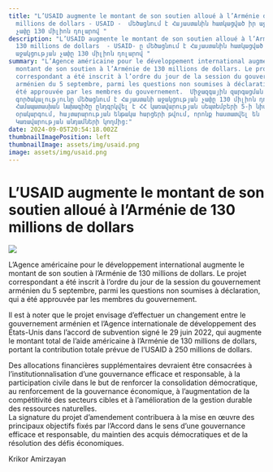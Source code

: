 ```yaml
---
title: "L’USAID augmente le montant de son soutien alloué à l’Arménie de 130
  millions de dollars - USAID -  մեծացնում է Հայաստանին հատկացված իր աջակցության
  չափը 130 միլիոն դոլարով "
description: "L’USAID augmente le montant de son soutien alloué à l’Arménie de
  130 millions de dollars  - USAID- ը մեծացնում է Հայաստանին հատկացված իր
  աջակցության չափը 130 միլիոն դոլարով "
summary: "L’Agence américaine pour le développement international augmente le
  montant de son soutien à l’Arménie de 130 millions de dollars. Le projet
  correspondant a été inscrit à l’ordre du jour de la session du gouvernement
  arménien du 5 septembre, parmi les questions non soumises à déclaration, qui a
  été approuvée par les membres du gouvernement.  Միջազգային զարգացման ամերիկյան
  գործակալությունը մեծացնում է Հայաստանի աջակցության չափը 130 միլիոն դոլարով:
  Համապատասխան նախագիծը ընդգրկվել է ՀՀ կառավարության սեպտեմբերի 5-ի նիստի
  օրակարգում, հայտարարության ենթակա հարցերի թվում, որոնք հաստատվել են
  Կառավարության անդամների կողմից:"
date: 2024-09-05T20:54:18.002Z
thumbnailImagePosition: left
thumbnailImage: assets/img/usaid.png
image: assets/img/usaid.png
---
```

<!--StartFragment-->

# L’USAID augmente le montant de son soutien alloué à l’Arménie de 130 millions de dollars



![](https://www.armenews.com/IMG/arton119085.jpg)

L’Agence américaine pour le développement international augmente le montant de son soutien à l’Arménie de 130 millions de dollars. Le projet correspondant a été inscrit à l’ordre du jour de la session du gouvernement arménien du 5 septembre, parmi les questions non soumises à déclaration, qui a été approuvée par les membres du gouvernement.

Il est à noter que le projet envisage d’effectuer un changement entre le gouvernement arménien et l’Agence internationale de développement des États-Unis dans l’accord de subvention signé le 29 juin 2022, qui augmente le montant total de l’aide américaine à l’Arménie de 130 millions de dollars, portant la contribution totale prévue de l’USAID à 250 millions de dollars.

Des allocations financières supplémentaires devraient être consacrées à l’institutionnalisation d’une gouvernance efficace et responsable, à la participation civile dans le but de renforcer la consolidation démocratique, au renforcement de la gouvernance économique, à l’augmentation de la compétitivité des secteurs cibles et à l’amélioration de la gestion durable des ressources naturelles.\
La signature du projet d’amendement contribuera à la mise en œuvre des principaux objectifs fixés par l’Accord dans le sens d’une gouvernance efficace et responsable, du maintien des acquis démocratiques et de la résolution des défis économiques.

Krikor Amirzayan

<!--EndFragment-->